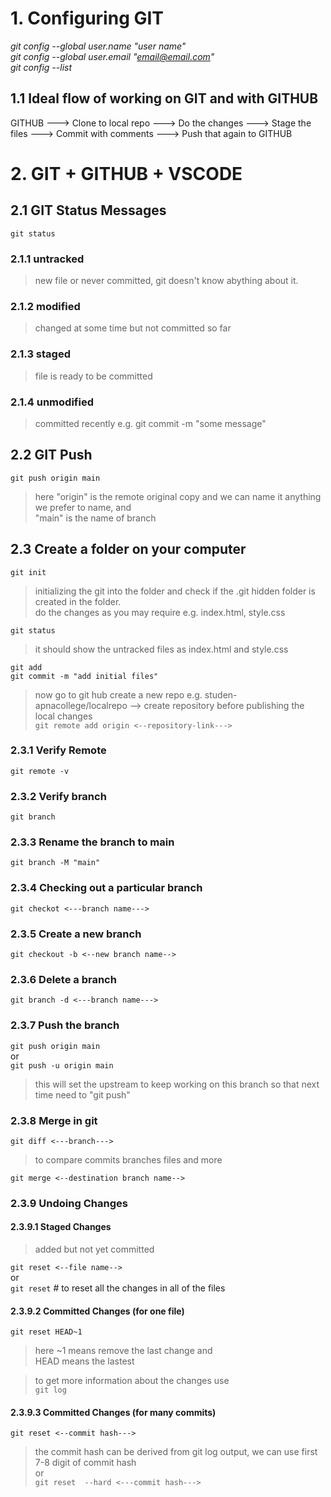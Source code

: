 # 1. Configuring GIT
*git config --global user.name "user name"*     
*git config --global user.email "email@email.com"*  
*git config --list*

## 1.1 Ideal flow of working on GIT and with GITHUB
GITHUB  ---> Clone to local repo ---> Do the changes ---> Stage the files   ---> Commit with comments ---> Push that again to GITHUB

# 2. GIT + GITHUB + VSCODE
## 2.1 GIT Status Messages
`git status`
### 2.1.1 untracked 
> new file or never committed, git doesn't know abything about it.   
### 2.1.2 modified  
> changed at some time but not committed so far  
### 2.1.3 staged
> file is ready to be committed
### 2.1.4 unmodified
> committed recently e.g. git commit -m "some message"

## 2.2 GIT Push
`git push origin main`  
> here "origin" is the remote original copy and we can name it anything we prefer to name, and  
> "main" is the name of branch


## 2.3 Create a folder on your computer
`git init`
> initializing the git into the folder and check if the .git hidden folder is created in the folder.    
> do the changes as you may require e.g. index.html, style.css

`git status`
> it should show the untracked files as index.html and style.css

`git add`  
`git commit -m "add initial files"`
> now go to git hub
> create a new repo e.g. studen-apnacollege/localrepo   --> create repository
> before publishing the local changes    
`git remote add origin <--repository-link--->` 

### 2.3.1 Verify Remote 
`git remote -v`
### 2.3.2 Verify branch
`git branch`
### 2.3.3 Rename the branch to main
`git branch -M "main"`
### 2.3.4 Checking out a particular branch
`git checkot <---branch name--->`
### 2.3.5 Create a new branch
`git checkout -b <--new branch name-->`
### 2.3.6 Delete a branch 
`git branch -d <---branch name--->`
### 2.3.7 Push the branch 
`git push origin main`    
or  
`git push -u origin main`
> this will set the upstream to keep working on this branch so that next time need to "git push"


### 2.3.8 Merge in git 
`git diff <---branch--->`
> to compare commits branches files and more 

`git merge <--destination branch name-->`

### 2.3.9 Undoing Changes
#### 2.3.9.1    Staged Changes  
> added but not yet committed   

`git reset <--file name-->`     
or  
`git reset` # to reset all the changes in all of the files

#### 2.3.9.2  Committed Changes (for one file)
`git reset HEAD~1`  
> here ~1 means remove the last change and   
> HEAD means the lastest

> to get more information about the changes use     
`git log`


#### 2.3.9.3 Committed Changes (for many commits)
`git reset <--commit hash--->`  
> the commit hash can be derived from git log output, we can use first 7-8 digit of commit hash  
or  
`git reset  --hard <---commit hash--->`





























